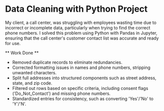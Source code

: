 # Data Cleaning with Python Project
My client, a call center, was struggling with employees wasting time due to incorrect or incomplete data, particularly when trying to find the correct phone numbers. I solved this problem using Python with Pandas in Jupyter, ensuring that the call center's customer contact list was accurate and ready for use.

** Work Done **
- Removed duplicate records to eliminate redundancies.
- Corrected formatting issues in names and phone numbers, stripping unwanted characters.
- Split full addresses into structured components such as street address, state, and zip code.
- Filtered out rows based on specific criteria, including consent flags ('Do_Not_Contact') and missing phone numbers.
- Standardized entries for consistency, such as converting 'Yes'/'No' to 'Y'/'N'.
